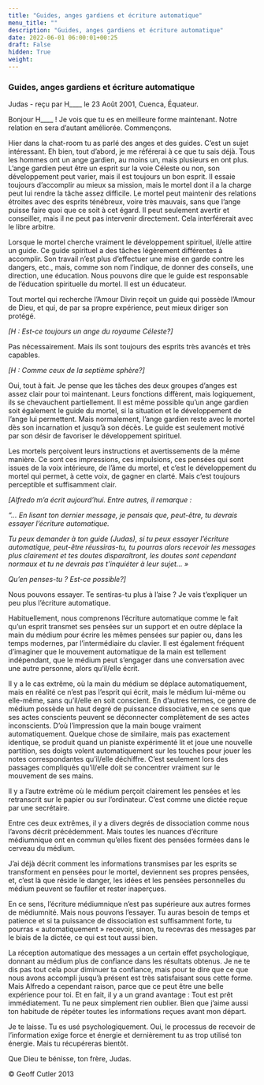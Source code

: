 ```yaml
---
title: "Guides, anges gardiens et écriture automatique"
menu_title: ""
description: "Guides, anges gardiens et écriture automatique"
date: 2022-06-01 06:00:01+00:25
draft: False
hidden: True
weight:
---
```

### Guides, anges gardiens et écriture automatique

Judas - reçu par H____ le 23 Août 2001, Cuenca, Équateur.

Bonjour H____ ! Je vois que tu es en meilleure forme maintenant. Notre relation en sera d’autant améliorée. Commençons.

Hier dans la chat-room tu as parlé des anges et des guides. C’est un sujet intéressant. Eh bien, tout d’abord, je me référerai à ce que tu sais déjà. Tous les hommes ont un ange gardien, au moins un, mais plusieurs en ont plus. L’ange gardien peut être un esprit sur la voie Céleste ou non, son développement peut varier, mais il est toujours un bon esprit. Il essaie toujours d’accomplir au mieux sa mission, mais le mortel dont il a la charge peut lui rendre la tâche assez difficile. Le mortel peut maintenir des relations étroites avec des esprits ténébreux, voire très mauvais, sans que l’ange puisse faire quoi que ce soit à cet égard. Il peut seulement avertir et conseiller, mais il ne peut pas intervenir directement. Cela interférerait avec le libre arbitre.

Lorsque le mortel cherche vraiment le développement spirituel, il/elle attire un guide. Ce guide spirituel a des tâches légèrement différentes à accomplir. Son travail n’est plus d’effectuer une mise en garde contre les dangers, etc., mais, comme son nom l’indique, de donner des conseils, une direction, une éducation. Nous pouvons dire que le guide est responsable de l’éducation spirituelle du mortel. Il est un éducateur.

Tout mortel qui recherche l’Amour Divin reçoit un guide qui possède l’Amour de Dieu, et qui, de par sa propre expérience, peut mieux diriger son protégé.

*[H : Est-ce toujours un ange du royaume Céleste?]*

Pas nécessairement. Mais ils sont toujours des esprits très avancés et très capables.

*[H : Comme ceux de la septième sphère?]*

Oui, tout à fait. Je pense que les tâches des deux groupes d’anges est assez clair pour toi maintenant. Leurs fonctions diffèrent, mais logiquement, ils se chevauchent partiellement. Il est même possible qu’un ange gardien soit également le guide du mortel, si la situation et le développement de l’ange lui permettent. Mais normalement, l’ange gardien reste avec le mortel dès son incarnation et jusqu’à son décès. Le guide est seulement motivé par son désir de favoriser le développement spirituel.

Les mortels perçoivent leurs instructions et avertissements de la même manière. Ce sont ces impressions, ces impulsions, ces pensées qui sont issues  de la voix intérieure, de l’âme du mortel, et c’est le développement du mortel qui permet, à cette voix, de gagner en clarté. Mais c’est toujours perceptible et suffisamment clair.

*[Alfredo m’a écrit aujourd’hui. Entre autres, il remarque :*

*“… En lisant ton dernier message, je pensais que, peut-être, tu devrais essayer l’écriture automatique.*

*Tu peux demander à ton guide (Judas), si tu peux essayer l’écriture automatique, peut-être réussiras-tu, tu pourras alors recevoir les messages plus clairement et tes doutes disparaîtront, les doutes sont cependant normaux et tu ne devrais pas t’inquiéter à leur sujet… »*

*Qu’en penses-tu ? Est-ce possible?]*

Nous pouvons essayer. Te sentiras-tu plus à l’aise ? Je vais t’expliquer un peu plus l’écriture automatique.

Habituellement, nous comprenons l’écriture automatique comme le fait qu’un esprit transmet ses pensées sur un support et en outre déplace la main du médium pour écrire les mêmes pensées sur papier ou, dans les temps modernes, par l’intermédiaire du clavier. Il est également fréquent d’imaginer que le mouvement automatique de la main est tellement indépendant, que le médium peut s’engager dans une conversation avec une autre personne, alors qu’il/elle écrit.

Il y a le cas extrême, où la main du médium se déplace automatiquement, mais en réalité ce n’est pas l’esprit qui écrit, mais le médium lui-même ou elle-même, sans qu’il/elle en soit conscient. En d’autres termes, ce genre de médium possède un haut degré de puissance dissociative, en ce sens que ses actes conscients peuvent se déconnecter complètement de ses actes inconscients. D’où l’impression que la main bouge vraiment automatiquement. Quelque chose de similaire, mais pas exactement identique, se produit quand un pianiste expérimenté lit et joue une nouvelle partition, ses doigts volent automatiquement sur les touches pour jouer les notes correspondantes qu’il/elle déchiffre. C’est seulement lors des passages compliqués qu’il/elle doit se concentrer vraiment sur le mouvement de ses mains.

Il y a l’autre extrême où le médium perçoit clairement les pensées et les retranscrit sur le papier ou sur l’ordinateur. C’est comme une dictée reçue par une secrétaire.

Entre ces deux extrêmes, il y a divers degrés de dissociation comme nous l’avons décrit précédemment. Mais toutes les nuances d’écriture médiumnique ont en commun qu’elles fixent des pensées formées dans le cerveau du médium.

J’ai déjà décrit comment les informations transmises par les esprits se transforment en pensées pour le mortel, deviennent ses propres pensées, et, c’est là que réside le danger, les idées et les pensées personnelles du médium  peuvent se faufiler et rester inaperçues.

En ce sens, l’écriture médiumnique n’est pas supérieure aux autres formes de médiumnité. Mais nous pouvons l’essayer. Tu auras besoin de temps et patience et si ta puissance de dissociation est suffisamment forte, tu pourras « automatiquement » recevoir, sinon, tu recevras des messages par le biais de la dictée, ce qui est tout aussi bien.

La réception automatique des messages a un certain effet psychologique, donnant au médium plus de confiance dans les résultats obtenus. Je ne te dis pas tout cela pour diminuer ta confiance, mais pour te dire que ce que nous avons accompli jusqu’à présent est très satisfaisant sous cette forme. Mais Alfredo a cependant raison, parce que ce peut être une belle expérience pour toi. Et en fait, il y a un grand avantage : Tout est prêt immédiatement. Tu ne peux simplement rien oublier. Bien que j’aime aussi ton habitude de répéter toutes les informations reçues avant mon départ.

Je te laisse. Tu es usé psychologiquement. Oui, le processus de recevoir de l’information exige force et énergie et dernièrement tu as trop utilisé ton énergie. Mais tu récupéreras bientôt.

Que Dieu te bénisse, ton frère, Judas.

© Geoff Cutler 2013
